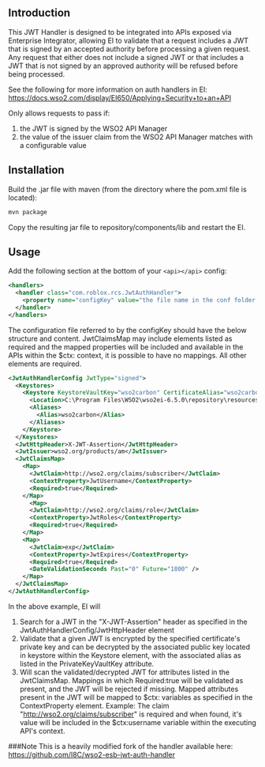 ## Introduction
This JWT Handler is designed to be integrated into APIs exposed via Enterprise Integrator, allowing EI to validate that a request includes a JWT that is signed by an accepted authority before processing a given request. Any request that either does not include a signed JWT or that includes a JWT that is not signed by an approved authority will be refused before being processed.

See the following for more information on auth handlers in EI: https://docs.wso2.com/display/EI650/Applying+Security+to+an+API

 Only allows requests to pass if:
1.  the JWT is signed by the WSO2 API Manager
2.  the value of the issuer claim from the WSO2 API Manager matches with a configurable value

## Installation
Build the .jar file with maven (from the directory where the pom.xml file is located):
```sh
mvn package
```

Copy the resulting jar file to repository/components/lib and restart the EI.

## Usage
Add the following section at the bottom of your `<api></api>` config:
```xml
<handlers>
  <handler class="com.roblox.rcs.JwtAuthHandler">
    <property name="configKey" value="the file name in the conf folder containing the configuratiodn"/>
  </handler>
</handlers>
```
  
The configuration file referred to by the configKey should have the below structure and content. JwtClaimsMap may include elements listed as required and the mapped properties will be included and available in the APIs within the $ctx: context, it is possible to have no mappings. All other elements are required.
  
```xml
<JwtAuthHandlerConfig JwtType="signed">
  <Keystores>
    <Keystore KeystoreVaultKey="wso2carbon" CertificateAlias="wso2carbon">
      <Location>C:\Program Files\WSO2\wso2ei-6.5.0\repository\resources\security\wso2carbon.jks</Location>
      <Aliases>
        <Alias>wso2carbon</Alias>
      </Aliases>
    </Keystore>
  </Keystores>
  <JwtHttpHeader>X-JWT-Assertion</JwtHttpHeader>
  <JwtIssuer>wso2.org/products/am</JwtIssuer>
  <JwtClaimsMap>
    <Map>
      <JwtClaim>http://wso2.org/claims/subscriber</JwtClaim>
      <ContextProperty>JwtUsername</ContextProperty>
      <Required>true</Required>
    </Map>
      <Map>
      <JwtClaim>http://wso2.org/claims/role</JwtClaim>
      <ContextProperty>JwtRoles</ContextProperty>
      <Required>true</Required>
    </Map>
    <Map>
      <JwtClaim>exp</JwtClaim>
      <ContextProperty>JwtExpires</ContextProperty>
      <Required>true</Required>
      <DateValidationSeconds Past="0" Future="1800" />
    </Map>
  </JwtClaimsMap>
</JwtAuthHandlerConfig>
```
  
In the above example, EI will
1. Search for a JWT in the "X-JWT-Assertion" header as specified in the JwtAuthHandlerConfig/JwtHttpHeader element
2. Validate that a given JWT is encrypted by the specified certificate's private key and can be decrypted by the associated public key located in keystore within the Keystore element, with the associated alias as listed in the PrivateKeyVaultKey attribute.
3. Will scan the validated/decrypted JWT for attributes listed in the JwtClaimsMap. Mappings in which Required:true will be validated as present, and the JWT will be rejected if missing. Mapped attributes present in the JWT will be mapped to $ctx: variables as specified in the ContextProperty element. Example: The claim "http://wso2.org/claims/subscriber" is required and when found, it's value will be included in the $ctx:username variable within the executing API's context.

###Note
This is a heavily modified fork of the handler available here: https://github.com/I8C/wso2-esb-jwt-auth-handler